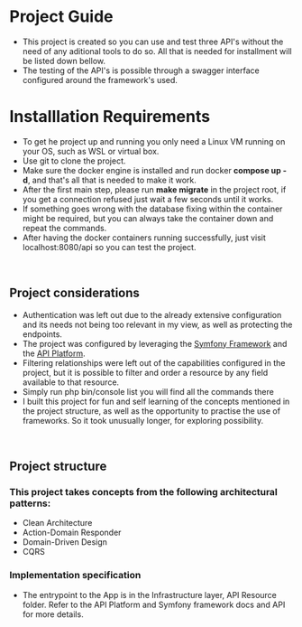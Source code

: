 # Project Guide
 *  This project is created so you can use and test three API's without the need of any aditional tools to do so. All that is needed for installment will be listed down bellow.
 * The testing of the API's is possible through a swagger interface configured around the framework's used.

# Installlation Requirements

* To get he project up and running you only need a Linux VM running on your OS, such as WSL or virtual box.
* Use git to clone the project.
* Make sure the docker engine is installed and run docker **compose up -d**, and that's all that is needed to make it work.
* After the first main step, please run **make migrate** in the project root, if you get a connection refused just wait a few seconds until it works.
* If something goes wrong with the database fixing within the container might be required, but you can always take the container down and repeat the commands.
* After having the docker containers running successfully, just visit localhost:8080/api so you can test the project.

<br>

## Project considerations
* Authentication was left out due to the already extensive configuration and its needs not being too relevant in my view, as well as protecting the endpoints.
* The project was configured by leveraging the [Symfony Framework](https://symfony.com/doc/current/index.html) and the [API Platform](https://api-platform.com/docs/distribution/).
* Filtering relationships were left out of the capabilities configured in the project, but it is possible to filter and order a resource by any field available to that resource.
* Simply run php bin/console list you will find all the commands there
* I built this project for fun and self learning of the concepts mentioned in the project structure, as well as the opportunity to practise the use of frameworks. So it took unusually longer, for exploring possibility.

<br>


## Project structure
### This project takes concepts from the following architectural patterns:
<ul>
  <li>Clean Architecture</li>
  <li>Action-Domain Responder</li>
  <li>Domain-Driven Design</li>
  <li>CQRS</li>
</ul>


### Implementation specification
* The entrypoint to the App is in the Infrastructure layer, API Resource folder. Refer to the API Platform and Symfony framework docs and API for more details.

